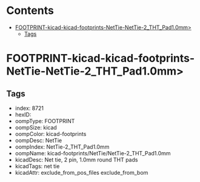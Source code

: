 



Contents
========

* [FOOTPRINT-kicad-kicad-footprints-NetTie-NetTie-2_THT_Pad1.0mm>](#footprint-kicad-kicad-footprints-nettie-nettie-2_tht_pad10mm)
	* [Tags](#tags)

# FOOTPRINT-kicad-kicad-footprints-NetTie-NetTie-2_THT_Pad1.0mm>

## Tags

- index: 8721
- hexID: 
- oompType: FOOTPRINT
- oompSize: kicad
- oompColor: kicad-footprints
- oompDesc: NetTie
- oompIndex: NetTie-2_THT_Pad1.0mm
- oompName: kicad-footprints/NetTie/NetTie-2_THT_Pad1.0mm
- kicadDesc: Net tie, 2 pin, 1.0mm round THT pads
- kicadTags: net tie
- kicadAttr: exclude_from_pos_files exclude_from_bom

